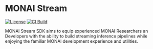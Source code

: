 # MONAI Stream

[![License](https://img.shields.io/badge/license-Apache%202.0-green.svg)](https://opensource.org/licenses/Apache-2.0)
[![CI Build](https://github.com/Project-MONAI/monai-stream-experimental/actions/workflows/pr.yml/badge.svg)](https://github.com/Project-MONAI/monai-stream-experimental/actions/workflows/pr.yml)

MONAI Stream SDK aims to equip experienced MONAI Researchers an Developers with the ability to
build streaming inference pipelines while enjoying the familiar MONAI development experience
and utilities.
